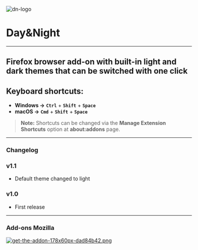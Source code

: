 ![dn-logo](https://i.postimg.cc/bvCGxcb0/dn-logo.png)

# Day&Night

---

## Firefox browser add-on with built-in light and dark themes that can be switched with one click

## **Keyboard shortcuts:**

- **Windows →** **`Ctrl`** + **`Shift`** + **`Space`**
- **macOS →** **`Cmd`** + **`Shift`** + **`Space`**

> **Note:** Shortcuts can be changed via the **Manage Extension Shortcuts** option at **about:addons** page.

---

### Changelog

### v1.1

- Default theme changed to light

### v1.0

- First release

---

### Add-ons Mozilla

[![get-the-addon-178x60px-dad84b42.png](https://i.postimg.cc/Y0RF4GpR/get-the-addon-178x60px-dad84b42.png)](https://addons.mozilla.org/en-US/firefox/addon/dayandnight/)
